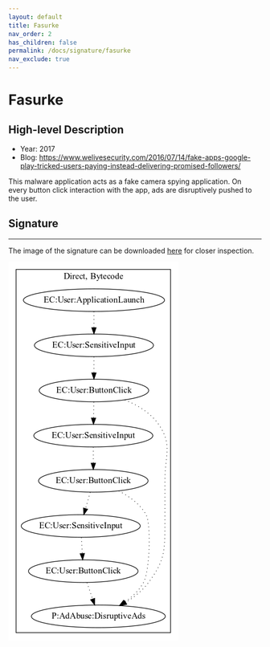 ```yaml
---
layout: default
title: Fasurke
nav_order: 2
has_children: false
permalink: /docs/signature/fasurke
nav_exclude: true
---
```


# Fasurke

## High-level Description

* Year: 2017
* Blog: https://www.welivesecurity.com/2016/07/14/fake-apps-google-play-tricked-users-paying-instead-delivering-promised-followers/

This malware application acts as a fake camera spying application. On every button click interaction with the app, ads are disruptively pushed to the user.

## Signature
---

The image of the signature can be downloaded [here](../../img/signatures/Fasurke.png) for closer inspection.

![](../../img/signatures/Fasurke.png)